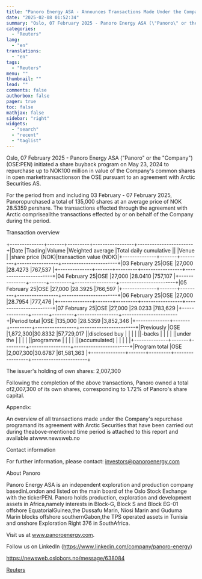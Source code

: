 ```yaml
---
title: "Panoro Energy ASA - Announces Transactions Made Under the Company's Share Buyback Program"
date: "2025-02-08 01:52:34"
summary: "Oslo, 07 February 2025 - Panoro Energy ASA (\"Panoro\" or the \"Company\") (OSE:PEN) initiated a share buyback program on May 23, 2024 to repurchase up to NOK100 million in value of the Company's common shares in open markettransactionson the OSE pursuant to an agreement with Arctic Securities AS.For the period..."
categories:
  - "Reuters"
lang:
  - "en"
translations:
  - "en"
tags:
  - "Reuters"
menu: ""
thumbnail: ""
lead: ""
comments: false
authorbox: false
pager: true
toc: false
mathjax: false
sidebar: "right"
widgets:
  - "search"
  - "recent"
  - "taglist"
---
```


Oslo, 07 February 2025 - Panoro Energy ASA ("Panoro" or the "Company") (OSE:PEN) initiated a share buyback program on May 23, 2024 to repurchase up to NOK100 million in value of the Company's common shares in open markettransactionson the OSE pursuant to an agreement with Arctic Securities AS.

For the period from and including 03 February - 07 February 2025, Panoropurchased a total of 135,000 shares at an average price of NOK 28.5359 pershare. The transactions effected through the agreement with Arctic compriseallthe transactions effected by or on behalf of the Company during the period.

Transaction overview

+--------------+-------+---------+-----------------+-----------------------+|Date |Trading|Volume |Weighted average |Total daily cumulative || |Venue | |share price (NOK)|transaction value (NOK)|+--------------+-------+---------+-----------------+-----------------------+|03 February 25|OSE |27,000 |28.4273 |767,537 |+--------------+-------+---------+-----------------+-----------------------+|04 February 25|OSE |27,000 |28.0410 |757,107 |+--------------+-------+---------+-----------------+-----------------------+|05 February 25|OSE |27,000 |28.3925 |766,597 |+--------------+-------+---------+-----------------+-----------------------+|06 February 25|OSE |27,000 |28.7954 |777,476 |+--------------+-------+---------+-----------------+-----------------------+|07 February 25|OSE |27,000 |29.0233 |783,629 |+--------------+-------+---------+-----------------+-----------------------+|Period total |OSE |135,000 |28.5359 |3,852,346 |+--------------+-------+---------+-----------------+-----------------------+|Previously |OSE |1,872,300|30.8332 |57,729,017 ||disclosed buy | | | | ||-backs | | | | ||under the | | | | ||programme | | | | ||(accumulated) | | | | |+--------------+-------+---------+-----------------+-----------------------+|Program total |OSE |2,007,300|30.6787 |61,581,363 |+--------------+-------+---------+-----------------+-----------------------+

The issuer's holding of own shares: 2,007,300

Following the completion of the above transactions, Panoro owned a total of2,007,300 of its own shares, corresponding to 1.72% of Panoro's share capital.

Appendix:

An overview of all transactions made under the Company's repurchase programand its agreement with Arctic Securities that have been carried out during theabove-mentioned time period is attached to this report and available atwww.newsweb.no

Contact information

For further information, please contact: investors@panoroenergy.com

About Panoro

Panoro Energy ASA is an independent exploration and production company basedinLondon and listed on the main board of the Oslo Stock Exchange with the tickerPEN. Panoro holds production, exploration and development assets in Africa,namely interests in Block-G, Block S and Block EG-01 offshore EquatorialGuinea,the Dussafu Marin, Niosi Marin and Guduma Marin blocks offshore southernGabon,the TPS operated assets in Tunisia and onshore Exploration Right 376 in SouthAfrica.

Visit us at www.panoroenergy.com.

Follow us on LinkedIn (https://www.linkedin.com/company/panoro-energy)

https://newsweb.oslobors.no/message/638084

[Reuters](https://www.tradingview.com/news/reuters.com,2025-02-07:newsml_ObiJnltla:0-panoro-energy-asa-announces-transactions-made-under-the-company-s-share-buyback-program/)
